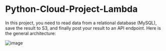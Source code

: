 # Python-Cloud-Project-Lambda
In this project, you need to read data from a relational database (MySQL), save the result to S3, and finally post your result to an API endpoint. Here is the general architecture:

![image](https://github.com/ssq-94/Python-Cloud-Project-Lambda/assets/78969075/8b203bd5-fd6e-4f59-9bc9-34f421b3e0be)

